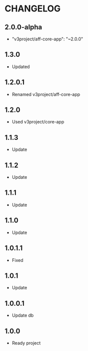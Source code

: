 CHANGELOG
==============

2.0.0-alpha
-----------------
  * "v3project/aff-core-app": "~2.0.0"
  
1.3.0
-----------------
  * Updated
  
1.2.0.1
-----------------
  * Renamed v3project/aff-core-app
  
1.2.0
-----------------
  * Used v3project/core-app
  
1.1.3
-----------------
  * Update
  
1.1.2
-----------------
  * Update
  
1.1.1
-----------------
  * Update
  
1.1.0
-----------------
  * Update
  
1.0.1.1
-----------------
  * Fixed
  
1.0.1
-----------------
  * Update
  
1.0.0.1
-----------------
  * Update db

1.0.0
-----------------
  * Ready project
